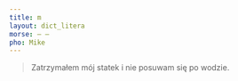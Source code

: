 ```yaml
---
title: m
layout: dict_litera
morse: ‒ ‒
pho: Mike
---
```

> Zatrzymałem mój statek i nie posuwam się po wodzie.